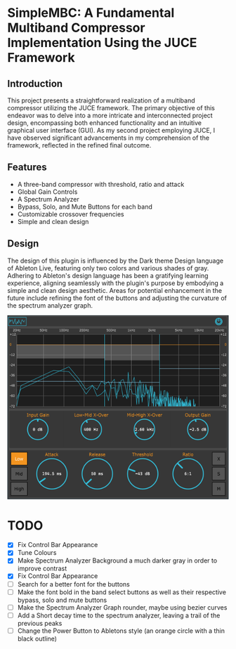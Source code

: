 # SimpleMBC: A Fundamental Multiband Compressor Implementation Using the JUCE Framework

## Introduction

This project presents a straightforward realization of a multiband compressor utilizing the JUCE framework. The primary objective of this endeavor was to delve into a more intricate and interconnected project design, encompassing both enhanced functionality and an intuitive graphical user interface (GUI). As my second project employing JUCE, I have observed significant advancements in my comprehension of the framework, reflected in the refined final outcome.

## Features

- A three-band compressor with threshold, ratio and attack
- Global Gain Controls
- A Spectrum Analyzer
- Bypass, Solo, and Mute Buttons for each band
- Customizable crossover frequencies
- Simple and clean design

## Design

The design of this plugin is influenced by the Dark theme Design language of Ableton Live, featuring only two colors and various shades of gray. Adhering to Ableton's design language has been a gratifying learning experience, aligning seamlessly with the plugin's purpose by embodying a simple and clean design aesthetic. Areas for potential enhancement in the future include refining the font of the buttons and adjusting the curvature of the spectrum analyzer graph.

![First Version Prototype](https://github.com/lucasverdelho/SimpleMBC/blob/main/Img/Version3.png)

# TODO

- [x] Fix Control Bar Appearance
- [x] Tune Colours
- [x] Make Spectrum Analyzer Background a much darker gray in order to improve contrast
- [x] Fix Control Bar Appearance
- [ ] Search for a better font for the buttons
- [ ] Make the font bold in the band select buttons as well as their respective bypass, solo and mute buttons
- [ ] Make the Spectrum Analyzer Graph rounder, maybe using bezier curves
- [ ] Add a Short decay time to the spectrum analyzer, leaving a trail of the previous peaks
- [ ] Change the Power Button to Abletons style (an orange circle with a thin black outline)